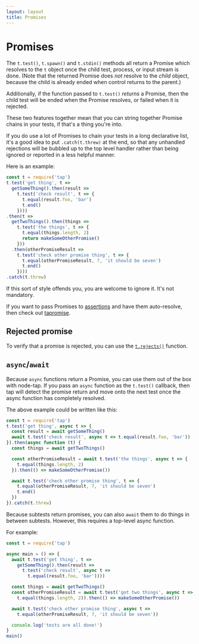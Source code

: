 ```yaml
---
layout: layout
title: Promises
---
```


# Promises

The `t.test()`, `t.spawn()` and `t.stdin()` methods all return a
Promise which resolves to the `t` object once the child test, process,
or input stream is done.  (Note that the returned Promise does *not*
resolve to the *child* object, because the child is already ended when
control returns to the parent.)

Additionally, if the function passed to `t.test()` *returns* a
Promise, then the child test will be ended when the Promise resolves,
or failed when it is rejected.

These two features together mean that you can string together Promise
chains in your tests, if that's a thing you're into.

If you do use a lot of Promises to chain your tests in a long
declarative list, it's a good idea to put `.catch(t.threw)` at the
end, so that any unhandled rejections will be bubbled up to the top
level handler rather than being ignored or reported in a less helpful
manner.

Here is an example:

```javascript
const t = require('tap')
t.test('get thing', t =>
  getSomeThing().then(result =>
    t.test('check result', t => {
      t.equal(result.foo, 'bar')
      t.end()
    })))
.then(t =>
  getTwoThings().then(things =>
    t.test('the things', t => {
      t.equal(things.length, 2)
      return makeSomeOtherPromise()
    }))
  .then(otherPromiseResult =>
    t.test('check other promise thing', t => {
      t.equal(otherPromiseResult, 7, 'it should be seven')
      t.end()
    })))
.catch(t.threw)
```

If this sort of style offends you, you are welcome to ignore it.  It's
not mandatory.

If you want to pass Promises to [assertions](/asserts/) and have them
auto-resolve, then check out [tapromise](http://npm.im/tapromise).

## Rejected promise

To verify that a promise is rejected, you can use the
[`t.rejects()`](/asserts/#trejectspromise--fn-expectederror-message-extra)
function.

## `async`/`await`

Because `async` functions return a Promise, you can use them out of
the box with node-tap.  If you pass an `async` function as the
`t.test()` callback, then tap will detect the promise return and move
onto the next test once the async function has completely resolved.

The above example could be written like this:

```js
const t = require('tap')
t.test('get thing', async t => {
  const result = await getSomeThing()
  await t.test('check result', async t => t.equal(result.foo, 'bar'))
}).then(async function (t) {
  const things = await getTwoThings()

  const otherPromiseResult = await t.test('the things', async t => {
    t.equal(things.length, 2)
  }).then(() => makeSomeOtherPromise())

  await t.test('check other promise thing', t => {
    t.equal(otherPromiseResult, 7, 'it should be seven')
    t.end()
  })
}).catch(t.threw)
```

Because subtests return promises, you can also `await` them to do
things in between subtests.  However, this requires a top-level async
function.

For example:

```js
const t = require('tap')

async main = () => {
  await t.test('get thing', t =>
    getSomeThing().then(result =>
      t.test('check result', async t =>
        t.equal(result.foo, 'bar'))))

  const things = await getTwoThings()
  const otherPromiseResult = await t.test('got two things', async t =>
    t.equal(things.length, 2)).then(() => makeSomeOtherPromise())

  await t.test('check other promise thing', async t =>
    t.equal(otherPromiseResult, 7, 'it should be seven'))

  console.log('tests are all done!')
}
main()
```
